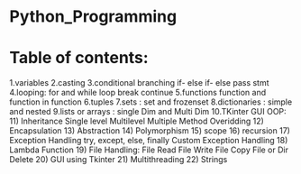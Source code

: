 # Python_Programming

# Table of contents:

1.variables
2.casting
3.conditional branching
  if- else if- else
  pass stmt
4.looping:
  for and while loop
  break
  continue
5.functions
  function and function in function
6.tuples
7.sets : set and frozenset
8.dictionaries : simple and nested
9.lists or arrays : single Dim and Multi Dim
10.TKinter GUI
OOP:
11) Inheritance
     Single level
     Multilevel 
     Multiple
     Method Overidding
12) Encapsulation
13) Abstraction
14) Polymorphism
15) scope
16) recursion
17) Exception Handling
  try, except, else, finally
  Custom Exception Handling
18) Lambda Function
19) File Handling:
  File Read
  File Write
  File Copy
  File or Dir Delete
20) GUI using Tkinter
21) Multithreading
22) Strings
